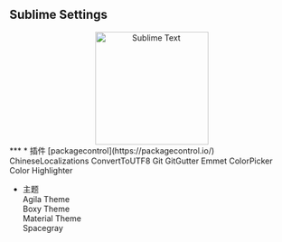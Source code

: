 ## Sublime Settings  
<div align=center>
<img src="https://upload.wikimedia.org/wikipedia/en/4/4c/Sublime_Text_Logo.png" width="200" height="200" alt="Sublime Text"/>
</div>
***
* 插件  
[packagecontrol](https://packagecontrol.io/)  
ChineseLocalizations  
ConvertToUTF8  
Git  
GitGutter  
Emmet  
ColorPicker  
Color Highlighter  

* 主题  
Agila Theme  
Boxy Theme  
Material Theme  
Spacegray  